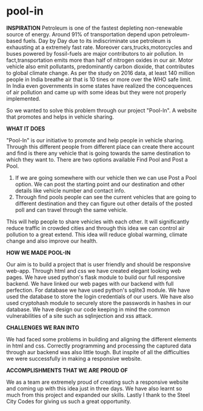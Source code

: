 # pool-in

**INSPIRATION**
Petroleum is one of the fastest depleting non-renewable source of energy.
Around 91% of transportation depend upon petroleum-based fuels.
Day by Day due to its indiscriminate use petroleum is exhausting at a extremely fast rate.
Moreover cars,trucks,motorcycles and buses powered by fossil-fuels are major contributors to air pollution.
In fact,transportation emits more than half of nitrogen oxides in our air.
Motor vehicle also emit pollutants, predominantly carbon dioxide, that contributes to global climate change.
As per the study on 2016 data, at least 140 million people in India breathe air that is 10 tines or more over the WHO safe limit.
In India even governments in some states have realized the concequences of air pollution and came up with some ideas but they were not properly implemented.

So we wanted to solve this problem through our project "Pool-In".
A website that promotes and helps in vehicle sharing.

**WHAT IT DOES**

"Pool-In" is our initiative to promote and help people in vehicle sharing.
Through this different people from different place can create there account and find is there any vehicle that is going towards the same destination to which they want to.
There are two options available Find Pool and Post a Pool.
1. If we are going somewhere with our vehicle then we can use Post a Pool option. We can post the starting point and our destination and other details like vehicle number and contact info.
2. Through find pools people can see the current vehicles that are going to different destination and they can figure out other details of the posted poll and can travel through the same vehicle.

This will help people to share vehicles with each other. It will significantly reduce traffic in crowded cities and
through this idea we can control air pollution to a great extend.
This idea will reduce global warming, climate change and also improve our health.

**HOW WE MADE POOL-IN**

Our aim is to build a project that is user friendly and should be responsive web-app.
Through html and css we have created elegant looking web pages.
We have used python's flask module to build our full responsive backend.
We have linked our web pages with our backend with full perfection.
For database we have used python's sqlite3 module. We have used the database to store the login credentials of our users.
We have also used cryptohash module to securely store the passwords in hashes in our database.
We have design our code keeping in mind the common vulnerabilities of a site such as sqlinjection and xss attack.

**CHALLENGES WE RAN INTO**

We had faced some problems in building and aligning the different elements in html and css.
Correctly programming and processing the captured data through aur backend was also little tough.
But inspite of all the difficulties we were successfully in making a responsive website.

**ACCOMPLISHMENTS THAT WE ARE  PROUD OF**

We as a team are extremely proud of creating such a responsive website and coming up with this idea just in three days.
We have also learnt so much from this project and expanded our skills.
Lastly I thank to the Steel City Codes for giving us such a great opportunity.





